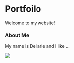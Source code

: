 # Portfoilo
<!Doctype>
  <html>
   
   <head> Welcome to my website!</head> 
   
   
   <h3> About Me  </h3>
   <body>
   <p> My name is Dellarie and I like ...  </p>
   
   
   
   <img src=";"/>
                                                  
